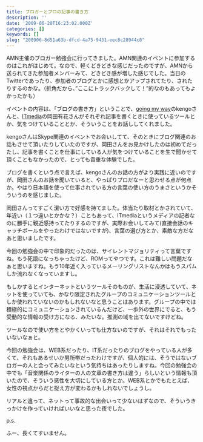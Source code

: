 ```yaml
---
title: ブロガーとプロの記事の書き方
description: ''
date: '2009-06-20T16:23:02.000Z'
categories: []
keywords: []
slug: "200906-8d51a63b-dfcd-4a75-9431-eec8c28944c8"
---
```

AMN主催のブロガー勉強会に行ってきました。AMN関連のイベントに参加するのはこれがはじめて。なので、軽くどきどきな感じだったのですが、AMNから送られてきた参加者メンバーみて、どきどき感が増した感じでした。当日のTwitterであったり、参加者のブログとかに感想とかアップされてたり、されたりするのかな。（折角だから、”ここにトラックバックして！”的なのもあってもよかったかも）

イベントの内容は、「ブログの書き方」ということで、[going my way](http://kengo.preston-net.com/)のkengoさんと、[ITmedia](http://www.itmedia.co.jp/)の岡田有花さんがそれぞれ記事を書くときに使っているツールとか、気をつけていることとか、そういうことをお話ししてくれました。

kengoさんはSkype関連のイベントでお会いしてて、そのときにブログ関連のお話もさせて頂いたりしていたのですが、岡田さんをお見かけしたのは初めてだったし、記事を書くことを仕事にしている人が気をつけていることを生で聞かせて頂くこともなかったので、とっても貴重な体験でした。

ブログを書くという点で言えば、kengoさんのお話の方がより実践に近いのですが、岡田さんのお話を聞いていると、やっぱりプロだなーと思わせる点が何点か。やはり日本語を使って仕事されている方の言葉の使い方のうまさというかそういうのを感じました。

岡田さんってすごく潔い方で好感を持てました。体当たり取材とかされていて、年近い（１つ違いとかかな？）こともあって、ITmediaというメディアの記者なのに勝手に親近感持ってたりするのですが、実際お会いしてみて(直接会話のキャッチボールをやったわけではないですが)、言葉の選び方とか、素敵な方だなあと思いましたです。

今回の勉強会の中で印象的だったのは、サイレントマジョリティって言葉ですね。もう死語になっちゃったけど、ROMってやつです。これは難しい問題だなぁと思いますね。もう10年近く入っているメーリングリストなんかはもうスパムしか流れなくなっていますし。

もしかするとインターネットというツールそのものが、生活に浸透していて、ネットを使っていても、かなり限定されたグループのコミュニケーションツールとしか使われていないのかもしれないなと思うことはあります。グループの中では積極的にコミュニケーションされているんだけど、一歩外の世界にでると、もう受動的な情報の受け方になる、みたいな。推測の域を出てないですけどね。

ツールなので使い方をとやかくいっても仕方ないのですが、それはそれでもったいないなぁと。

今回の勉強会は、WEB系だったり、IT系だったりのブログをやっている人が多くて、それもあるせいか男所帯だったわけですが、個人的には、そうではないブロガーの人と会ってみたいなという気持ちはあったりしますね。今回の勉強会の中でも「音楽関係のライターの人の文章の書き方は違う」らしいという情報も頂いたので、そういう感性を大切にしている方とか。WEB系とかでもたとえば、女性の視点からだと捉え方が変わるかもしれないでしょうし。

リアルと違って、ネットって事故的な出会いって少ないはずなので、そういうきっかけを作っていければいいなと思った夜でした。

p.s.

ふー、長くてすいません。